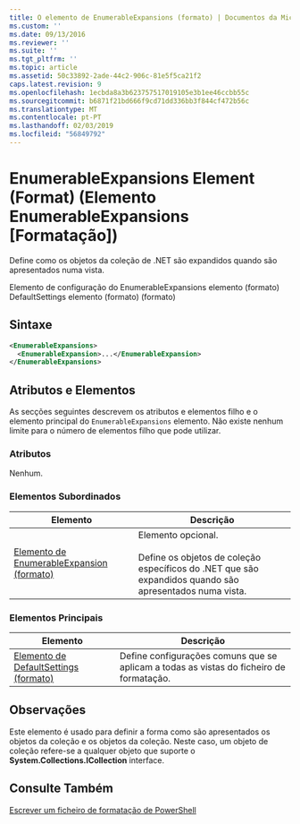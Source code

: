 ```yaml
---
title: O elemento de EnumerableExpansions (formato) | Documentos da Microsoft
ms.custom: ''
ms.date: 09/13/2016
ms.reviewer: ''
ms.suite: ''
ms.tgt_pltfrm: ''
ms.topic: article
ms.assetid: 50c33892-2ade-44c2-906c-81e5f5ca21f2
caps.latest.revision: 9
ms.openlocfilehash: 1ecbda8a3b623757517019105e3b1ee46ccbb55c
ms.sourcegitcommit: b6871f21bd666f9cd71dd336bb3f844cf472b56c
ms.translationtype: MT
ms.contentlocale: pt-PT
ms.lasthandoff: 02/03/2019
ms.locfileid: "56849792"
---
```

# <a name="enumerableexpansions-element-format"></a>EnumerableExpansions Element (Format) (Elemento EnumerableExpansions [Formatação])

Define como os objetos da coleção de .NET são expandidos quando são apresentados numa vista.

Elemento de configuração do EnumerableExpansions elemento (formato) DefaultSettings elemento (formato) (formato)

## <a name="syntax"></a>Sintaxe

```xml
<EnumerableExpansions>
  <EnumerableExpansion>...</EnumerableExpansion>
</EnumerableExpansions>
```

## <a name="attributes-and-elements"></a>Atributos e Elementos

As secções seguintes descrevem os atributos e elementos filho e o elemento principal do `EnumerableExpansions` elemento. Não existe nenhum limite para o número de elementos filho que pode utilizar.

### <a name="attributes"></a>Atributos

Nenhum.

### <a name="child-elements"></a>Elementos Subordinados

|Elemento|Descrição|
|-------------|-----------------|
|[Elemento de EnumerableExpansion (formato)](./enumerableexpansion-element-format.md)|Elemento opcional.<br /><br /> Define os objetos de coleção específicos do .NET que são expandidos quando são apresentados numa vista.|

### <a name="parent-elements"></a>Elementos Principais

|Elemento|Descrição|
|-------------|-----------------|
|[Elemento de DefaultSettings (formato)](./defaultsettings-element-format.md)|Define configurações comuns que se aplicam a todas as vistas do ficheiro de formatação.|

## <a name="remarks"></a>Observações

Este elemento é usado para definir a forma como são apresentados os objetos da coleção e os objetos da coleção. Neste caso, um objeto de coleção refere-se a qualquer objeto que suporte o **System.Collections.ICollection** interface.

## <a name="see-also"></a>Consulte Também

[Escrever um ficheiro de formatação de PowerShell](./writing-a-powershell-formatting-file.md)
